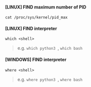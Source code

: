 
#### [LINUX] FIND maximum number of PID
`cat /proc/sys/kernel/pid_max`

#### [LINUX] FIND interpreter
`which <shell>`
> e.g. `which python3 `, `which bash`


#### [WINDOWS] FIND interpreter
`where <shell>`
> e.g. `where python3 `, `where bash`

